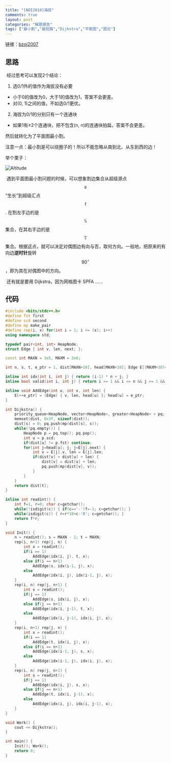 ```yaml
---
title: "[NOI2010]海拔"
comments: true
layout: post
categories: "解题报告"
tags: ["最小割","最短路","Dijkstra","平面图","图论"]
---
```


链接：[bzoj2007][1]

## 思路

​	经过思考可以发现2个结论：

1. 选0/1外的值作为海拔没有必要  

  - 小于0的值改为0，大于1的值改为1，答案不会更差。  
  - 对(0, 1)之间的值，不如选0/1更优。  
2. 海拔为0/1的分别只有一个连通块  

  - 如果1有≥2个连通块，把不包含(n, n)的连通块拍扁，答案不会更差。

然后就转化为了平面图最小割。

注意一点：最小割是可以绕圈子的！所以不能忽略从南到北、从东到西的边！  

<!--more-->

举个栗子：

![Altitude]("/img/altitude.jpg")

​	遇到平面图最小割问题的时候，可以想象割边集合从超级源点 $$s$$ “生长”到超级汇点 $$t$$ . 在割左手边的是 $$\mathbb{S}$$ 集合，在其右手边的是 $$\mathbb{T}$$ 集合。根据这点，就可以决定对偶图边有向与否，取何方向。一般地，把原来的有向边**逆时针**旋转 $$90^{\circ}$$ ，即为其在对偶图中的方向。

​	还有就是要用 Dijkstra，因为网格图卡 SPFA ……

## 代码

```cpp
#include <bits/stdc++.h>
#define fst first
#define scd second
#define mp make_pair
#define rep(i, x) for(int i = 1; i <= (x); i++)
using namespace std;

typedef pair<int, int> HeapNode;
struct Edge { int v, len, next; };

const int MAXN = 3e5, MAXM = 2e6;

int n, s, t, e_ptr = 1, dist[MAXN+10], head[MAXN+10]; Edge E[(MAXM+10)<<1];

inline int idx(int i, int j) { return (i-1) * n + j; }
inline bool valid(int i, int j) { return i >= 1 && i <= n && j >= 1 && j <= n; }

inline void AddEdge(int u, int v, int len) {
	E[++e_ptr] = (Edge) { v, len, head[u] }; head[u] = e_ptr;
}

int Dijkstra() {
	priority_queue<HeapNode, vector<HeapNode>, greater<HeapNode> > pq;
	memset(dist, 0x3f, sizeof(dist));
	dist[s] = 0; pq.push(mp(dist[s], s));
	while(!pq.empty()) {
		HeapNode p = pq.top(); pq.pop();
		int u = p.scd;
		if(dist[u] != p.fst) continue;
		for(int j=head[u]; j; j=E[j].next) {
			int v = E[j].v, len = E[j].len;
			if(dist[v] > dist[u] + len) {
				dist[v] = dist[u] + len;
				pq.push(mp(dist[v], v));
			}
		}
	}
	return dist[t];
}

inline int readint() {
	int f=1, r=0; char c=getchar();
	while(!isdigit(c)) { if(c=='-')f=-1; c=getchar(); }
	while(isdigit(c)) { r=r*10+c-'0'; c=getchar(); }
	return f*r;
}

void Init() {
	n = readint(); s = MAXN - 1; t = MAXN;
	rep(i, n+1) rep(j, n) {
		int x = readint();
		if(i == 1) 
			AddEdge(idx(i, j), t, x);
		else if(i == n+1) 
			AddEdge(s, idx(i-1, j), x);
		else 
			AddEdge(idx(i, j), idx(i-1, j), x);
	}
	rep(i, n) rep(j, n+1) {
		int x = readint();
		if(j == 1) 
			AddEdge(s, idx(i, j), x);
		else if(j == n+1) 
			AddEdge(idx(i, j-1), t, x);
		else 
			AddEdge(idx(i, j-1), idx(i, j), x);
	}
	rep(i, n+1) rep(j, n) {
		int x = readint();
		if(i == 1)
			AddEdge(t, idx(i, j), x);
		else if(i == n+1)
			AddEdge(idx(i-1, j), s, x);
		else
			AddEdge(idx(i-1, j), idx(i, j), x);
	}
	rep(i, n) rep(j, n+1) {
		int x = readint();
		if(j == 1)
			AddEdge(idx(i, j), s, x);
		else if(j == n+1)
			AddEdge(t, idx(i, j-1), x);
		else
			AddEdge(idx(i, j), idx(i, j-1), x);
	}
}

void Work() {
	cout << Dijkstra();
}

int main() {
	Init(); Work();
	return 0;
}
```



[1]:http://www.lydsy.com/JudgeOnline/problem.php?id=2007